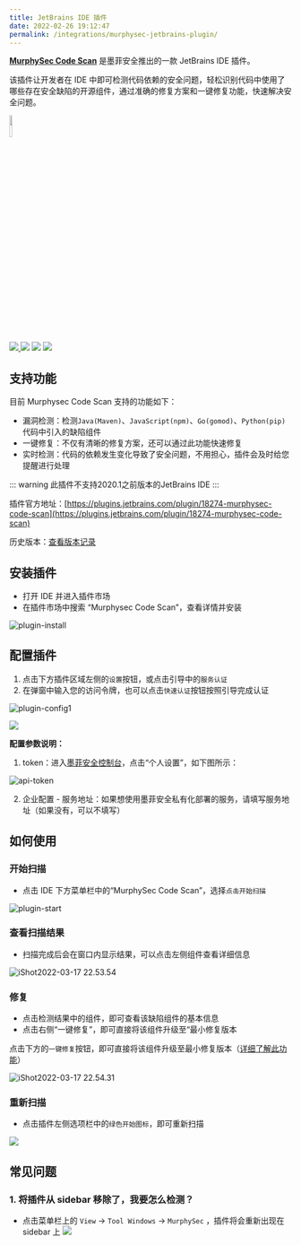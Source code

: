 ```yaml
---
title: JetBrains IDE 插件
date: 2022-02-26 19:12:47
permalink: /integrations/murphysec-jetbrains-plugin/
---
```




[**MurphySec Code Scan**](https://plugins.jetbrains.com/plugin/18274-murphysec-code-scan) 是墨菲安全推出的一款 JetBrains IDE 插件。

该插件让开发者在 IDE 中即可检测代码依赖的安全问题，轻松识别代码中使用了哪些存在安全缺陷的开源组件，通过准确的修复方案和一键修复功能，快速解决安全问题。

<p align="center">

<a href="https://www.jetbrains.com"><img src="https://resources.jetbrains.com/storage/products/company/brand/logos/jb_beam.svg" width = "10%" /></a>

  <a href="https://github.com/murphysecurity/murphysec-jetbrains-plugin">
    <img src="https://badgen.net/badge/Github/murphysec-code-scan/21D789?icon=github">
  </a>

<img src="https://img.shields.io/jetbrains/plugin/v/18274?logo=JetBrains">

<img src="https://img.shields.io/jetbrains/plugin/d/18274?color=FE2857">

<img src="https://img.shields.io/jetbrains/plugin/r/rating/18274?color=3EB811">  
  </p>

  

## 支持功能

目前 Murphysec Code Scan 支持的功能如下：
- 漏洞检测：检测`Java(Maven)`、`JavaScript(npm)`、`Go(gomod)`、`Python(pip)`代码中引入的缺陷组件
- 一键修复：不仅有清晰的修复方案，还可以通过此功能快速修复
- 实时检测：代码的依赖发生变化导致了安全问题，不用担心，插件会及时给您提醒进行处理

::: warning
此插件不支持2020.1之前版本的JetBrains IDE
:::

插件官方地址：[https://plugins.jetbrains.com/plugin/18274-murphysec-code-scan](https://plugins.jetbrains.com/plugin/18274-murphysec-code-scan)

历史版本：[查看版本记录](/integrations/murphysec-jetbrains-plugin/versions/)

## 安装插件
- 打开 IDE 并进入插件市场
- 在插件市场中搜索 “Murphysec Code Scan”，查看详情并安装

![plugin-install](https://murphysec-doc-1257309290.cos.ap-beijing.myqcloud.com/2022/02/26/plugininstall2.png)



## 配置插件
1. 点击下方插件区域左侧的`设置`按钮，或点击引导中的`服务认证`
2. 在弹窗中输入您的访问令牌，也可以点击`快速认证`按钮按照引导完成认证

![plugin-config1](https://murphysec-doc-1257309290.cos.ap-beijing.myqcloud.com/2022/02/26/pluginconfig1.png)


![](https://murphysec-doc-1257309290.cos.ap-beijing.myqcloud.com/2022/03/18/16475896083349.jpg)



**配置参数说明：**
1. token：进入[墨菲安全控制台](https://www.murphysec.com/control/set)，点击“个人设置”，如下图所示：

![api-token](https://murphysec-doc-1257309290.cos.ap-beijing.myqcloud.com/2022/02/20/apitoken.png)


2. 企业配置 - 服务地址：如果想使用墨菲安全私有化部署的服务，请填写服务地址（如果没有，可以不填写）

## 如何使用

### 开始扫描
- 点击 IDE 下方菜单栏中的“MurphySec Code Scan”，选择`点击开始扫描`
 
![plugin-start](https://murphysec-doc-1257309290.cos.ap-beijing.myqcloud.com/2022/02/20/pluginstart.png)

### 查看扫描结果
- 扫描完成后会在窗口内显示结果，可以点击左侧组件查看详细信息

![iShot2022-03-17 22.53.54](https://murphysec-doc-1257309290.cos.ap-beijing.myqcloud.com/2022/03/18/ishot20220317-225354.png)

### 修复

- 点击检测结果中的组件，即可查看该缺陷组件的基本信息
- 点击右侧“一键修复”，即可直接将该组件升级至“最小修复版本

点击下方的`一键修复`按钮，即可直接将该组件升级至最小修复版本（[详细了解此功能](/features/quick-fixes/)）

![iShot2022-03-17 22.54.31](https://murphysec-doc-1257309290.cos.ap-beijing.myqcloud.com/2022/03/18/ishot20220317-225431.png)



### 重新扫描
- 点击插件左侧选项栏中的`绿色开始图标`，即可重新扫描

![](https://murphysec-doc-1257309290.cos.ap-beijing.myqcloud.com/2022/03/18/16475902179712.jpg)


## 常见问题

### 1. 将插件从 sidebar 移除了，我要怎么检测？

- 点击菜单栏上的 `View` -> `Tool Windows` -> `MurphySec` ，插件将会重新出现在 sidebar 上
![](https://murphysec-doc-1257309290.cos.ap-beijing.myqcloud.com/2022/04/15/16499953394460.jpg)

